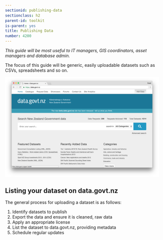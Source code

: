 ```yaml
---
sectionid: publishing-data
sectionclass: h2
parent-id: toolkit
is-parent: yes
title: Publishing Data
number: 4200
---
```


_This guide will be most useful to IT managers, GIS coordinators, asset managers and database admin._

The focus of this guide will be generic, easily uploadable datasets such as CSVs, spreadsheets and so on.

![Data.govt.nz homepage](uploads/01-homepage.png)

## Listing your dataset on data.govt.nz

The general process for uploading a dataset is as follows:

1. Identify datasets to publish
2. Export the data and ensure it is cleaned, raw data
3. Apply an appropriate license
4. List the dataset to data.govt.nz, providing metadata
5. Schedule regular updates
